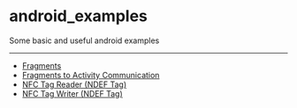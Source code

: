 # android_examples
Some basic and useful android examples

---------------------------------------
- [Fragments](https://github.com/george-sp/android_examples/tree/master/fragments_basic_example)
- [Fragments to Activity Communication](https://github.com/george-sp/android_examples/tree/master/fragment_to_activity_communication_example)
- [NFC Tag Reader (NDEF Tag)](https://github.com/george-sp/android_examples/tree/master/nfc_tag_reader_example)
- [NFC Tag Writer (NDEF Tag)](https://github.com/george-sp/android_examples/tree/master/nfc_tag_writer_example)
